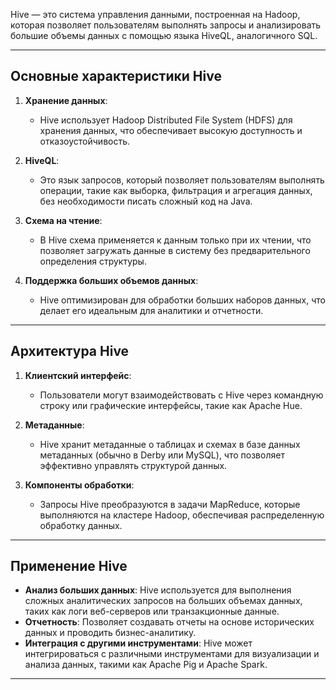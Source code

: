 
Hive — это система управления данными, построенная на Hadoop, которая позволяет пользователям выполнять запросы и анализировать большие объемы данных с помощью языка HiveQL, аналогичного SQL. 

---

## Основные характеристики Hive

1. **Хранение данных**:
    - Hive использует Hadoop Distributed File System (HDFS) для хранения данных, что обеспечивает высокую доступность и отказоустойчивость.
    
2. **HiveQL**:
    - Это язык запросов, который позволяет пользователям выполнять операции, такие как выборка, фильтрация и агрегация данных, без необходимости писать сложный код на Java.
    
3. **Схема на чтение**:
    - В Hive схема применяется к данным только при их чтении, что позволяет загружать данные в систему без предварительного определения структуры.
    
4. **Поддержка больших объемов данных**:
    - Hive оптимизирован для обработки больших наборов данных, что делает его идеальным для аналитики и отчетности.
---

## Архитектура Hive

1. **Клиентский интерфейс**:
    - Пользователи могут взаимодействовать с Hive через командную строку или графические интерфейсы, такие как Apache Hue.
    
2. **Метаданные**:
    - Hive хранит метаданные о таблицах и схемах в базе данных метаданных (обычно в Derby или MySQL), что позволяет эффективно управлять структурой данных.
    
3. **Компоненты обработки**:
    - Запросы Hive преобразуются в задачи MapReduce, которые выполняются на кластере Hadoop, обеспечивая распределенную обработку данных.
---

## Применение Hive

- **Анализ больших данных**: Hive используется для выполнения сложных аналитических запросов на больших объемах данных, таких как логи веб-серверов или транзакционные данные.
- **Отчетность**: Позволяет создавать отчеты на основе исторических данных и проводить бизнес-аналитику.
- **Интеграция с другими инструментами**: Hive может интегрироваться с различными инструментами для визуализации и анализа данных, такими как Apache Pig и Apache Spark.
---